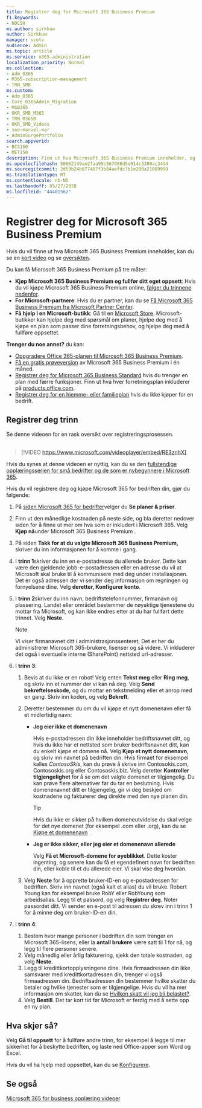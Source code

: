 ```yaml
---
title: Registrer deg for Microsoft 365 Business Premium
f1.keywords:
- NOCSH
ms.author: sirkkuw
author: Sirkkuw
manager: scotv
audience: Admin
ms.topic: article
ms.service: o365-administration
localization_priority: Normal
ms.collection:
- Adm_O365
- M365-subscription-management
- TRN_SMB
ms.custom:
- Adm_O365
- Core_O365Admin_Migration
- MSB365
- OKR_SMB_M365
- TRN_M365B
- OKR_SMB_Videos
- seo-marvel-mar
- AdminSurgePortfolio
search.appverid:
- BCS160
- MET150
description: Finn ut hva Microsoft 365 Business Premium inneholder, og få trinnvis veiledning når du registrerer deg for Microsoft 365 Business Premium.
ms.openlocfilehash: 50662149ae2faa99c567080d5e914c3300ac3494
ms.sourcegitcommit: 2d59b24b877487f3b84aefdc7b1e200a21009999
ms.translationtype: MT
ms.contentlocale: nb-NO
ms.lasthandoff: 05/27/2020
ms.locfileid: "44401562"
---
```

# <a name="sign-up-for-microsoft-365-business-premium"></a>Registrer deg for Microsoft 365 Business Premium

Hvis du vil finne ut hva Microsoft 365 Business Premium inneholder, kan du se en [kort video](https://go.microsoft.com/fwlink/?linkid=2109651) og se [oversikten](microsoft-365-business-overview.md).

Du kan få Microsoft 365 Business Premium på tre måter:
- **Kjøp Microsoft 365 Business Premium og fullfør ditt eget oppsett**: Hvis du vil kjøpe Microsoft 365 Business Premium online, [følger du trinnene nedenfor](#sign-up-steps).
- **For Microsoft-partnere**: Hvis du er partner, kan du se [Få Microsoft 365 Business Premium fra Microsoft Partner Center](get-microsoft-365-business.md).
- **Få hjelp i en Microsoft-butikk**: Gå til en [Microsoft Store](https://go.microsoft.com/fwlink/?linkid=2109652). Microsoft-butikker kan hjelpe deg med spørsmål om planer, hjelpe deg med å kjøpe en plan som passer dine forretningsbehov, og hjelpe deg med å fullføre oppsettet.

**Trenger du noe annet?** du kan:
- [Oppgradere Office 365-planen til Microsoft 365 Business Premium](migrate-to-microsoft-365-business.md).
- [Få en gratis prøveversjon](https://go.microsoft.com/fwlink/p/?linkid=2102309) av Microsoft 365 Business Premium i én måned.
- [Registrer deg for Microsoft 365 Business Standard](https://go.microsoft.com/fwlink/p/?LinkID=510935) hvis du trenger en plan med færre funksjoner. Finn ut hva hver forretningsplan inkluderer på [products.office.com](https://go.microsoft.com/fwlink/?linkid=2109397).
- [Registrer deg for en hjemme- eller familieplan](https://go.microsoft.com/fwlink/?linkid=2109398) hvis du ikke kjøper for en bedrift. 

## <a name="sign-up-steps"></a>Registrer deg trinn

Se denne videoen for en rask oversikt over registreringsprosessen.<br><br>

> [!VIDEO https://www.microsoft.com/videoplayer/embed/RE3znhX] 

Hvis du synes at denne videoen er nyttig, kan du se den [fullstendige opplæringsserien for små bedrifter og de som er nybegynnere i Microsoft 365](https://support.office.com/article/6ab4bbcd-79cf-4000-a0bd-d42ce4d12816).

Hvis du vil registrere deg og kjøpe Microsoft 365 for bedriften din, gjør du følgende:

1. På [siden Microsoft 365 for bedrifter](https://go.microsoft.com/fwlink/?linkid=2109654)velger du **Se planer & priser**. 
2. Finn ut den månedlige kostnaden på neste side, og bla deretter nedover siden for å finne ut mer om hva som er inkludert i Microsoft 365. Velg **Kjøp nå**under Microsoft 365 Business Premium .
3. På siden **Takk for at du valgte Microsoft 365 Business Premium,** skriver du inn informasjonen for å komme i gang.
4. I **trinn 1**skriver du inn en e-postadresse du allerede bruker. Dette kan være den gjeldende jobb-e-postadressen eller en adresse du vil at Microsoft skal bruke til å kommunisere med deg under installasjonen. Det er også adressen der vi sender deg informasjon om regningen og fornyelsene dine. Velg **deretter, Konfigurer konto**.
5. I **trinn 2**skriver du inn navn, bedriftstelefonnummer, firmanavn og plassering. Landet eller området bestemmer de nøyaktige tjenestene du mottar fra Microsoft, og kan ikke endres etter at du har fullført dette trinnet. Velg **Neste**.
    > [!NOTE]
    > Vi viser firmanavnet ditt i administrasjonssenteret; Det er her du administrerer Microsoft 365-brukere, lisenser og så videre. Vi inkluderer det også i eventuelle interne (SharePoint) nettsted url-adresser.
6. I **trinn 3**:

    1. Bevis at du ikke er en robot! Velg enten **Tekst meg** eller **Ring meg**, og skriv inn et nummer der vi kan nå deg. Velg **Send bekreftelseskode,** og du mottar en tekstmelding eller et anrop med en gang. Skriv inn koden, og velg **Bekreft**.
    2. Deretter bestemmer du om du vil kjøpe et nytt domenenavn eller få et midlertidig navn:

        - **Jeg eier ikke et domenenavn** 
        
            Hvis e-postadressen din ikke inneholder bedriftsnavnet ditt, og hvis du ikke har et nettsted som bruker bedriftsnavnet ditt, kan du enkelt kjøpe et domene nå. Velg **Kjøp et nytt domenenavn**, og skriv inn navnet på bedriften din. Hvis firmaet for eksempel kalles *ContosoSkis*, kan du prøve å skrive inn Contosokis.com, Contososkis.org eller Contososkis.biz. Velg deretter **Kontroller tilgjengelighet** for å se om det valgte domenet er tilgjengelig. Du kan prøve flere alternativer før du tar en beslutning. Hvis domenenavnet ditt er tilgjengelig, gir vi deg beskjed om kostnadene og fakturerer deg direkte med den nye planen din. 
       
            > [!TIP]
            > Hvis du ikke er sikker på hvilken domeneutvidelse du skal velge for det nye domenet (for eksempel .com eller .org), kan du se [Kjøpe et domenenavn](https://go.microsoft.com/fwlink/?linkid=2109700)
        
        - **Jeg er ikke sikker, eller jeg eier et domenenavn allerede** 
        
             Velg **Få et Microsoft-domene for øyeblikket**. Dette koster ingenting, og senere kan du få et egendefinert navn for bedriften din, eller koble til et du allerede eier. Vi skal vise deg hvordan.

    3. Velg **Neste** for å opprette bruker-ID-en og e-postadressen for bedriften. Skriv inn navnet (også kalt et alias) du vil bruke. Robert Young kan for eksempel bruke RobY eller RobYoung som arbeidsalias. Legg til et passord, og velg **Registrer deg**. Noter passordet ditt. Vi sender en e-post til adressen du skrev inn i trinn 1 for å minne deg om bruker-ID-en din.
7. I **trinn 4**: 

    1. Bestem hvor mange personer i bedriften din som trenger en Microsoft 365-lisens, eller la **antall brukere** være satt til 1 for nå, og legg til flere personer senere. 
    2. Velg månedlig eller årlig fakturering, sjekk den totale kostnaden, og velg **Neste**. 
    3. Legg til kredittkortopplysningene dine. Hvis firmaadressen din ikke samsvarer med kredittkortadressen din, trenger vi også firmaadressen din. Bedriftsadressen din bestemmer hvilke skatter du betaler og hvilke tjenester som er tilgjengelige. Hvis du vil ha mer informasjon om skatter, kan du se [Hvilken skatt vil jeg bli belastet?](https://go.microsoft.com/fwlink/?linkid=2109701).
    4. Velg **Bestill**. Det tar kort tid før Microsoft er ferdig med å sette opp en ny plan.

## <a name="whats-next"></a>Hva skjer så?

Velg **Gå til oppsett** for å fullføre andre trinn, for eksempel å legge til mer sikkerhet for å beskytte bedriften, og laste ned Office-apper som Word og Excel.

Hvis du vil ha hjelp med oppsettet, kan du se [Konfigurere](set-up.md).

## <a name="see-also"></a>Se også

[Microsoft 365 for business opplæring videoer](https://support.office.com/article/6ab4bbcd-79cf-4000-a0bd-d42ce4d12816)
